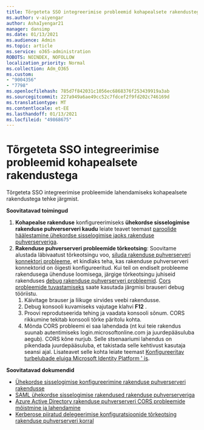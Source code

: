 ```yaml
---
title: Tõrgeteta SSO integreerimise probleemid kohapealsete rakendustega
ms.author: v-aiyengar
author: AshaIyengar21
manager: dansimp
ms.date: 01/13/2021
ms.audience: Admin
ms.topic: article
ms.service: o365-administration
ROBOTS: NOINDEX, NOFOLLOW
localization_priority: Normal
ms.collection: Adm_O365
ms.custom:
- "9004356"
- "7798"
ms.openlocfilehash: 785d7f842031c1056ec6868376f253439919a3ab
ms.sourcegitcommit: 227a949a6ae49cc52c7fdcef2f9fd202c746169d
ms.translationtype: MT
ms.contentlocale: et-EE
ms.lasthandoff: 01/13/2021
ms.locfileid: "49868675"
---
```

# <a name="issues-with-integrating-seamless-sso-with-my-on-premises-apps"></a>Tõrgeteta SSO integreerimise probleemid kohapealsete rakendustega

Tõrgeteta SSO integreerimise probleemide lahendamiseks kohapealsete rakendustega tehke järgmist.

**Soovitatavad toimingud**

1. **Kohapealse rakenduse** konfigureerimiseks **ühekordse sisselogimise rakenduse puhverserveri kaudu** leiate teavet teemast [paroolide häälestamine ühekordse sisselogimise jaoks rakenduse puhverserveriga](https://docs.microsoft.com/azure/active-directory/manage-apps/application-proxy-configure-single-sign-on-password-vaulting).
1. **Rakenduse puhverserveri probleemide tõrkeotsing**: Soovitame alustada läbivaatust tõrkeotsingu voo, [siluda rakenduse puhverserveri konnektori probleeme](https://docs.microsoft.com/azure/active-directory/manage-apps/application-proxy-debug-connectors), et kindlaks teha, kas rakenduse puhverserveri konnektorid on õigesti konfigureeritud. Kui teil on endiselt probleeme rakendusega ühenduse loomisega, järgige tõrkeotsingu juhiseid rakenduses [debug rakenduse puhverserveri probleemid](https://docs.microsoft.com/azure/active-directory/manage-apps/application-proxy-debug-apps). [Cors probleemide tuvastamiseks](https://docs.microsoft.com/azure/active-directory/manage-apps/application-proxy-understand-cors-issues#understand-and-identify-cors-issues) saate kasutada järgmisi brauseri debug tööriistu.
    1. Käivitage brauser ja liikuge sirvides veebi rakendusse.
    1. Debug konsooli kuvamiseks vajutage klahvi **F12** .
    1. Proovi reprodutseerida tehing ja vaadata konsooli sõnum. CORS rikkumine tekitab konsooli tõrke päritolu kohta.
    1. Mõnda CORS probleemi ei saa lahendada (nt kui teie rakendus suunab autentimiseks login.microsoftonline.com ja juurdepääsuluba aegub). CORS kõne nurjub. Selle stsenaariumi lahendus on pikendada juurdepääsuluba, et takistada selle kehtivust kasutaja seansi ajal. Lisateavet selle kohta leiate teemast [Konfigureeritav turbelubade eluiga Microsoft Identity Platform ' is](https://docs.microsoft.com/azure/active-directory/develop/active-directory-configurable-token-lifetimes).

**Soovitatavad dokumendid**

- [Ühekordse sisselogimise konfigureerimine rakenduse puhverserveri rakendusse](https://docs.microsoft.com/azure/active-directory/manage-apps/application-proxy-config-sso-how-to)
- [SAML ühekordse sisselogimise rakendused rakenduse puhverserveriga](https://docs.microsoft.com/azure/active-directory/manage-apps/application-proxy-configure-single-sign-on-on-premises-apps)
- [Azure Active Directory rakenduse puhverserveri CORS probleemide mõistmine ja lahendamine](https://docs.microsoft.com/azure/active-directory/manage-apps/application-proxy-understand-cors-issues#solutions-for-application-proxy-cors-issues)
- [Kerberose piiratud delegeerimise konfiguratsioonide tõrkeotsing rakenduse puhverserveri korral](https://docs.microsoft.com/azure/active-directory/manage-apps/application-proxy-back-end-kerberos-constrained-delegation-how-to)